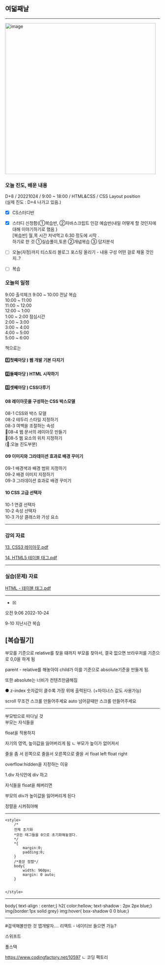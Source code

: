 
## 여덟째날 
   
 
 ---
 
<img width="490" alt="image" src="https://user-images.githubusercontent.com/113709273/196216167-b3c8f461-d299-4af1-92d6-fd0797f30ee8.png">

### 오늘 진도, 배운 내용
D+8 / 20221024 / 9:00 ~ 18:00 / HTML&CSS / CSS Layout position  
(실제 진도 : D+4 나가고 있음.)


+ [x] CS스터디반 

+ [x] 스터디 신청함{①복습반, ②자바스크립트 인강 예습반(내일 어떻게 할 것인지에 대해 이야기하기로 했음 }   
  [복습반] 월,목 시간 저녁먹고 6:30 정도에 시작 .    
  하기로 한 것 ①실습풀이,토론 ②개념복습 ③ 답지분석
  
+ [ ] 오늘(자정)까지 티스토리 블로그 포스팅 올리기   - 내용 구성 어떤 걸로 채울 것인지..?
+ [ ] 복습


### 오늘의 일정
9:00 출석체크 
9:00 ~ 10:00 전날 복습      
10:00 ~ 11:00   
11:00 ~ 12:00   
12:00 ~ 1:00   
1:00 ~ 2:00 점심시간   
2:00 ~ 3:00   
3:00 ~ 4:00   
4:00 ~ 5:00   
5:00 ~ 6:00   

책으로는 
 
#### 1️⃣첫째마당 ) 웹 개발 기본 다지기   

#### 2️⃣둘째마당 ) HTML 시작하기   

#### 3️⃣셋째마당 ) CSS다루기   
  
#### 08 레이아웃을 구성하는 CSS 박스모델     
08-1 CSS와 박스 모델       
08-2 테두리 스타일 지정하기     
08-3 여백을 조절하는 속성   
📖08-4 웹 문서의 레이아웃 만들기     
📖08-5 웹 요소의 위치 지정하기    
(📖:오늘 진도부분)

#### 09 이미지와 그라데이션 효과로 배경 꾸미기        
09-1 배경색과 배경 범위 지정하기   
09-2 배경 이미지 지정하기     
09-3 그라데이션 효과로 배경 꾸미기   

#### 10 CSS 고급 선택자     
10-1 연결 선택자    
10-2 속성 선택자        
10-3 가상 클래스와 가상 요소      



---

### 강의 자료

[13. CSS3 레이아웃.pdf](https://github.com/taeheehi/SeSAC/files/9848861/13.CSS3.pdf)

[14. HTML5 테이블 태그.pdf](https://github.com/taeheehi/SeSAC/files/9848862/14.HTML5.pdf)


---

### 실습(문제) 자료

[HTML - 테이블 태그.pdf](https://github.com/taeheehi/SeSAC/files/9848868/HTML.-.pdf)


---
+ [x]


오전 9:06 2022-10-24


9-10 지난시간 복습 


[복습필기]
---


부모를 기준으로  relative를 찾을 떄까지 부모를 찾아서, 결국 없으면 
브라우저를 기준으로 0,0을 하게 됨

parent - relative를 해놓아야 child가 이를 기준으로 absolute기준을 만들게 됨.


또한 absolute는 너비가 컨텐츠만큼해짐

●
z-index
숫자값이 클수록 가장 위에 출력된다.
(+마이너스 값도 사용가능)

scroll 무조건 스크롤 만들어주세요
auto 넘어갈때만 스크롤 만들어주세요


---

부모밖으로 떠다닐 것   
부모는 자식들을 

float을 적용하지 

자기의 영역, 높이값을 잃어버리게 됨 
ㄴ 부모가 높이가 없어져서 

줄을 좀 서 
왼쪽으로 줄을서 오른쪽으로 줄을 서 
float left
float right


overflow:hidden을 지정하는 이유 

1.div 
자식안에 div 하고

자식들을 float을 해버리면 

부모의 div가 높이값을 잃어버리게 된다 


정렬을 시켜줘야해 


---

    <style>
        /*
        전체 초기화
        *모든 태그들을 0으로 초기화해놓겠다.
        */
        *{
            margin:0;
            padding:0;
        }
        /*중앙 정렬*/
        body{
            width: 960px;
            margin: 0 auto;
        }


    </style>

---
body{
text-align : center;}
h2(
color:hellow;
text-shadow : 2px 2px blue;}
img{border:1px solid grey}
img:hover{ box-shadow 0 0 blue;}


---
#검색해볼만한 것 
앱개발자.... 
리액트 - 네이티브   들으면 가능?



스위프트

풀스택

https://www.codingfactory.net/10597
ㄴ 코딩 팩토리






